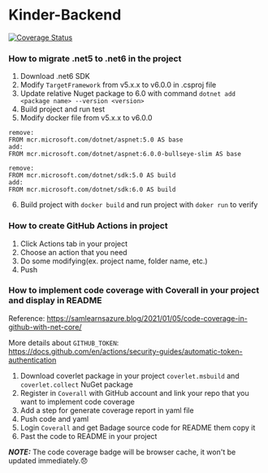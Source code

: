 # Kinder-Backend
[![Coverage Status](https://coveralls.io/repos/github/Michelle-Hung/Kinder-Backend/badge.svg?branch=main&service=github)](https://coveralls.io/github/Michelle-Hung/Kinder-Backend?branch=main)
### How to migrate .net5 to .net6 in the project
1. Download .net6 SDK
2. Modify `TargetFramework` from v5.x.x to v6.0.0 in .csproj file
3. Update relative Nuget package to 6.0 with command `dotnet add <package name> --version <version>`
4. Build project and run test
5. Modify docker file from v5.x.x to v6.0.0
```
remove: 
FROM mcr.microsoft.com/dotnet/aspnet:5.0 AS base
add: 
FROM mcr.microsoft.com/dotnet/aspnet:6.0.0-bullseye-slim AS base
```

```
remove:
FROM mcr.microsoft.com/dotnet/sdk:5.0 AS build
add:
FROM mcr.microsoft.com/dotnet/sdk:6.0 AS build
```
6. Build project with `docker build` and run project with `doker run` to verify
### How to create GitHub Actions in project
1. Click Actions tab in your project
2. Choose an action that you need
3. Do some modifying(ex. project name, folder name, etc.)
4. Push
### How to implement code coverage with Coverall in your project and display in README
Reference: https://samlearnsazure.blog/2021/01/05/code-coverage-in-github-with-net-core/

More details about `GITHUB_TOKEN`: https://docs.github.com/en/actions/security-guides/automatic-token-authentication
1. Download coverlet package in your project `coverlet.msbuild` and `coverlet.collect` NuGet package
2. Register in `Coverall` with GitHub account and link your repo that you want to implement code coverage
3. Add a step for generate coverage report in yaml file
4. Push code and yaml
5. Login `Coverall` and get Badage source code for README them copy it
6. Past the code to README in your project

**_NOTE:_**  The code coverage badge will be browser cache, it won't be updated immediately.😞
